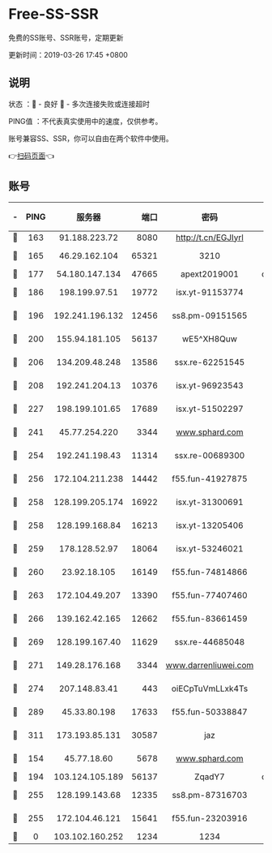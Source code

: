 # Free-SS-SSR

免费的SS账号、SSR账号，定期更新

更新时间：2019-03-26 17:45 +0800

## 说明

状态     ：🙂 - 良好 🙁 - 多次连接失败或连接超时

PING值   ：不代表真实使用中的速度，仅供参考。

账号兼容SS、SSR，你可以自由在两个软件中使用。

👉[扫码页面](https://liesauer.github.io/Free-SS-SSR/)👈

## 账号

|-|PING|服务器|端口|密码|加密方式|区域|
|:----:|:----:|:-----:|-----:|:----:|:----:|:----:|
|🙂|163|91.188.223.72|8080|http://t.cn/EGJIyrl|rc4-md5|RU|
|🙂|165|46.29.162.104|65321|3210|aes-256-ctr|RU|
|🙂|177|54.180.147.134|47665|apext2019001|chacha20|KR|
|🙂|186|198.199.97.51|19772|isx.yt-91153774|aes-256-cfb|US|
|🙂|196|192.241.196.132|12456|ss8.pm-09151565|aes-256-cfb|US|
|🙂|200|155.94.181.105|56137|wE5^XH8Quw|aes-256-cfb|US|
|🙂|206|134.209.48.248|13586|ssx.re-62251545|aes-256-cfb|US|
|🙂|208|192.241.204.13|10376|isx.yt-96923543|aes-256-cfb|US|
|🙂|227|198.199.101.65|17689|isx.yt-51502297|aes-256-cfb|US|
|🙂|241|45.77.254.220|3344|www.sphard.com|aes-256-cfb|SG|
|🙂|254|192.241.198.43|11314|ssx.re-00689300|aes-256-cfb|US|
|🙂|256|172.104.211.238|14442|f55.fun-41927875|aes-256-cfb|US|
|🙂|258|128.199.205.174|16922|isx.yt-31300691|aes-256-cfb|SG|
|🙂|258|128.199.168.84|16213|isx.yt-13205406|aes-256-cfb|SG|
|🙂|259|178.128.52.97|18064|isx.yt-53246021|aes-256-cfb|SG|
|🙂|260|23.92.18.105|16149|f55.fun-74814866|aes-256-cfb|US|
|🙂|263|172.104.49.207|13390|f55.fun-77407460|aes-256-cfb|SG|
|🙂|266|139.162.42.165|12662|f55.fun-83661459|aes-256-cfb|SG|
|🙂|269|128.199.167.40|11629|ssx.re-44685048|aes-256-cfb|SG|
|🙂|271|149.28.176.168|3344|www.darrenliuwei.com|aes-256-cfb|AU|
|🙂|274|207.148.83.41|443|oiECpTuVmLLxk4Ts|aes-256-cfb|AU|
|🙂|289|45.33.80.198|17633|f55.fun-50338847|aes-256-cfb|US|
|🙂|311|173.193.85.131|30587|jaz|aes-256-cfb|US|
|🙂|154|45.77.18.60|5678|www.sphard.com|aes-256-cfb|JP|
|🙂|194|103.124.105.189|56137|ZqadY7|chacha20|US|
|🙂|255|128.199.143.68|12335|ss8.pm-87316703|aes-256-cfb|SG|
|🙂|255|172.104.46.121|15641|f55.fun-23203916|aes-256-cfb|SG|
|🙁|0|103.102.160.252|1234|1234|rc4-md5|JP|
